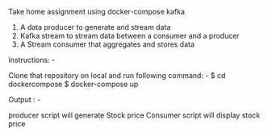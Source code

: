 Take home assignment using docker-compose kafka 

1. A data producer to generate and stream data
2. Kafka stream to stream data between a consumer and a producer
3. A Stream consumer that aggregates and stores data

Instructions: - 

Clone that repository on local and run following command: - 
$ cd dockercompose 
$ docker-compose up 


Output : - 

producer script will generate Stock price
Consumer script will display stock price 


